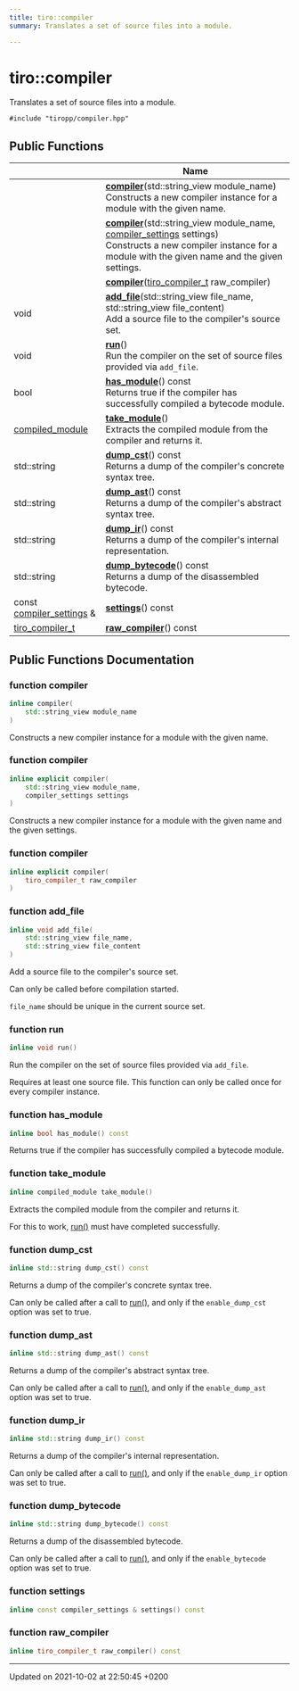 ```yaml
---
title: tiro::compiler
summary: Translates a set of source files into a module. 

---
```


# tiro::compiler



Translates a set of source files into a module. 


`#include "tiropp/compiler.hpp"`

## Public Functions

|                | Name           |
| -------------- | -------------- |
| | **[compiler](/docs/api/classes/classtiro_1_1compiler#function-compiler)**(std::string&#95;view module_name)<br>Constructs a new compiler instance for a module with the given name.  |
| | **[compiler](/docs/api/classes/classtiro_1_1compiler#function-compiler)**(std::string&#95;view module_name, [compiler&#95;settings](/docs/api/classes/structtiro&#95;1&#95;1compiler&#95;&#95;settings) settings)<br>Constructs a new compiler instance for a module with the given name and the given settings.  |
| | **[compiler](/docs/api/classes/classtiro_1_1compiler#function-compiler)**([tiro&#95;compiler&#95;t](/docs/api/files/def&#95;8h#typedef-tiro-compiler-t) raw_compiler) |
| void | **[add_file](/docs/api/classes/classtiro_1_1compiler#function-add-file)**(std::string&#95;view file_name, std::string&#95;view file_content)<br>Add a source file to the compiler's source set.  |
| void | **[run](/docs/api/classes/classtiro_1_1compiler#function-run)**()<br>Run the compiler on the set of source files provided via `add_file`.  |
| bool | **[has_module](/docs/api/classes/classtiro_1_1compiler#function-has-module)**() const<br>Returns true if the compiler has successfully compiled a bytecode module.  |
| [compiled_module](/docs/api/classes/classtiro_1_1compiled__module) | **[take_module](/docs/api/classes/classtiro_1_1compiler#function-take-module)**()<br>Extracts the compiled module from the compiler and returns it.  |
| std::string | **[dump_cst](/docs/api/classes/classtiro_1_1compiler#function-dump-cst)**() const<br>Returns a dump of the compiler's concrete syntax tree.  |
| std::string | **[dump_ast](/docs/api/classes/classtiro_1_1compiler#function-dump-ast)**() const<br>Returns a dump of the compiler's abstract syntax tree.  |
| std::string | **[dump_ir](/docs/api/classes/classtiro_1_1compiler#function-dump-ir)**() const<br>Returns a dump of the compiler's internal representation.  |
| std::string | **[dump_bytecode](/docs/api/classes/classtiro_1_1compiler#function-dump-bytecode)**() const<br>Returns a dump of the disassembled bytecode.  |
| const [compiler_settings](/docs/api/classes/structtiro_1_1compiler__settings) & | **[settings](/docs/api/classes/classtiro_1_1compiler#function-settings)**() const |
| [tiro_compiler_t](/docs/api/files/def_8h#typedef-tiro-compiler-t) | **[raw_compiler](/docs/api/classes/classtiro_1_1compiler#function-raw-compiler)**() const |

## Public Functions Documentation

### function compiler

```cpp
inline compiler(
    std::string_view module_name
)
```

Constructs a new compiler instance for a module with the given name. 

### function compiler

```cpp
inline explicit compiler(
    std::string_view module_name,
    compiler_settings settings
)
```

Constructs a new compiler instance for a module with the given name and the given settings. 

### function compiler

```cpp
inline explicit compiler(
    tiro_compiler_t raw_compiler
)
```


### function add_file

```cpp
inline void add_file(
    std::string_view file_name,
    std::string_view file_content
)
```

Add a source file to the compiler's source set. 

Can only be called before compilation started.

`file_name` should be unique in the current source set. 


### function run

```cpp
inline void run()
```

Run the compiler on the set of source files provided via `add_file`. 

Requires at least one source file. This function can only be called once for every compiler instance. 


### function has_module

```cpp
inline bool has_module() const
```

Returns true if the compiler has successfully compiled a bytecode module. 

### function take_module

```cpp
inline compiled_module take_module()
```

Extracts the compiled module from the compiler and returns it. 

For this to work, [run()](/docs/api/classes/classtiro_1_1compiler#function-run) must have completed successfully. 


### function dump_cst

```cpp
inline std::string dump_cst() const
```

Returns a dump of the compiler's concrete syntax tree. 

Can only be called after a call to [run()](/docs/api/classes/classtiro_1_1compiler#function-run), and only if the `enable_dump_cst` option was set to true. 


### function dump_ast

```cpp
inline std::string dump_ast() const
```

Returns a dump of the compiler's abstract syntax tree. 

Can only be called after a call to [run()](/docs/api/classes/classtiro_1_1compiler#function-run), and only if the `enable_dump_ast` option was set to true. 


### function dump_ir

```cpp
inline std::string dump_ir() const
```

Returns a dump of the compiler's internal representation. 

Can only be called after a call to [run()](/docs/api/classes/classtiro_1_1compiler#function-run), and only if the `enable_dump_ir` option was set to true. 


### function dump_bytecode

```cpp
inline std::string dump_bytecode() const
```

Returns a dump of the disassembled bytecode. 

Can only be called after a call to [run()](/docs/api/classes/classtiro_1_1compiler#function-run), and only if the `enable_bytecode` option was set to true. 


### function settings

```cpp
inline const compiler_settings & settings() const
```


### function raw_compiler

```cpp
inline tiro_compiler_t raw_compiler() const
```


-------------------------------

Updated on 2021-10-02 at 22:50:45 +0200